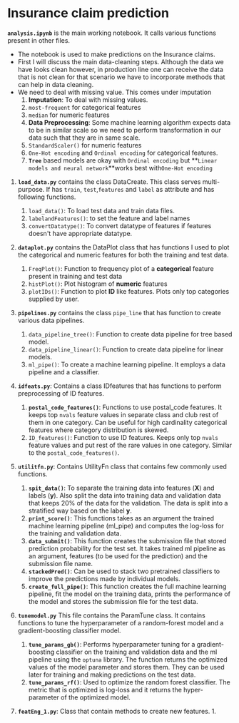 # Insurance claim prediction
**`analysis.ipynb`** is the main working notebook. It calls various functions present in other files.
* The notebook is used to make predictions on the Insurance claims.
* First I will discuss the main data-cleaning steps. Although the data we have looks clean however, in production line one can receive the data that is not clean for that scenario we have to incorporate methods that can help in data cleaning.
* We need to deal with missing value. This comes under imputation
   1. **Imputation**: To deal with missing values.
     1. `most-frequent` for categorical features
     2. `median` for numeric features
   1. **Data Preprocessing**: Some machine learning algorithm expects data to be in similar scale so we need to perform transformation in our data such that they are in same scale.
     4. `StandardScaler()` for numeric features
     5. `One-Hot encoding` and `Ordinal encoding` for categorical features.
     6. **`Tree`** based models are okay with `Ordinal encoding` but  **`Linear models and neural network`**works best with`One-Hot encoding`


1. **`load_data.py`** contains the class DataCreate. This class serves multi-purpose. If has `train`, `test`,`features` and `label` as attribute and has following functions.

   1. `load_data()`: To load test data and train data files.
   2. `labelandFeatures()`: to set the feature and label names
   3. `convertDatatype()`: To convert datatype of features if features doesn't have appropriate datatype.
2. **`dataplot.py`** contains the DataPlot class that has  functions I used to plot the categorical and numeric features for both the training and test data.

   1. `FreqPlot()`: Function to frequency plot of a **categorical** feature present in training and test data
   2. `histPlot()`: Plot histogram of **numeric** features
   3. `plotIDs()`: Function to plot **ID** like features. Plots only top categories supplied by user.
3. **`pipelines.py`** contains the class `pipe_line` that has function to create various data pipelines.

   1. `data_pipeline_tree()`: Function to create data pipeline for tree based model.
   2. `data_pipeline_linear()`: Function to create data pipeline for linear models.
   3. `ml_pipe()`: To create a machine learning pipeline. It employs a data pipeline and a classifier.
   
1. **`idfeats.py`**: Contains a class IDfeatures that has functions to perform preprocessing of ID features.

    1. **`postal_code_features()`**: Functions to use postal_code features. It keeps top `nvals` feature values in separate class and club rest of them in one category. Can be useful for high cardinality categorical features where category distribution is skewed.
    1. `ID_features()`: Function to use ID features. Keeps only top `nvals` feature values and put rest of the rare values in one category. Similar to the `postal_code_features()`.
1. **`utilitfn.py`**: Contains UtilityFn class that contains few commonly used functions.
   1. **`spit_data()`**: To separate the training data into features (**X**) and labels (**y**). Also split the data into training data and validation data that keeps 20% of the data for the validation. The data is split into a stratified way based on the label  **y**.
   2. **`print_score()`**: This functions takes as an argument the trained machine learning pipeline (ml_pipe) and computes the log-loss for the training and validation data.
   3. **`data_submit()`**: This function creates the submission file that stored prediction probability for the test set. It takes trained ml pipeline as an argument, features (to be used for the prediction) and the submission file name.
   4. **`stackedPred()`**: Can be used to stack two pretrained classifiers to improve the predictions made by individual models.
   5. **`create_full_pipe()`**: This function creates the full machine learning pipeline, fit the model on the training data, prints the performance of the model and stores the submission file for the test data.
3. **`tunemodel.py`** This file contains the ParamTune class. It contains functions to tune the hyperparameter of a random-forest model and a gradient-boosting classifier model.
   1. **`tune_params_gb()`**: Performs hyperparameter tuning for a gradient-boosting classifier on the training and validation data and the ml pipeline using the `optuna` library. The function returns the optimized values of the model parameter and stores them. They can be used later for training and making predictions on the test data.
   2. **`tune_params_rf()`**: Used to optimize the random forest classifier. The metric that is optimized is log-loss and it returns the hyper-parameter of the optimized model.
5. **`featEng_1.py`**: Class that contain methods to create new features.
   1. 


